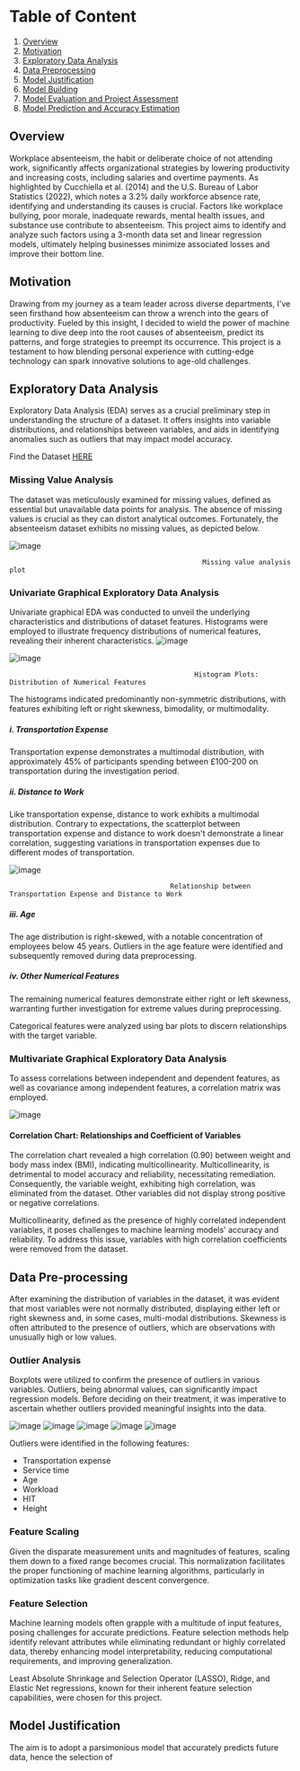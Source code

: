 # Table of Content

1. [Overview](#overview)
2. [Motivation](#motivation)
3. [Exploratory Data Analysis](#exploratory-data-analysis)
4. [Data Preprocessing](#data-preprocessing)
5. [Model Justification](#model-justification)
6. [Model Building](#model-building)
7. [Model Evaluation and Project Assessment](#model-evaluation-and-project-assessment)
8. [Model Prediction and Accuracy Estimation](#model-prediction-and-accuracy-estimation)


## Overview
Workplace absenteeism, the habit or deliberate choice of not attending work, significantly affects organizational strategies by lowering productivity and increasing costs, including salaries and overtime payments. As highlighted by Cucchiella et al. (2014) and the U.S. Bureau of Labor Statistics (2022), which notes a 3.2% daily workforce absence rate, identifying and understanding its causes is crucial. Factors like workplace bullying, poor morale, inadequate rewards, mental health issues, and substance use contribute to absenteeism. This project aims to identify and analyze such factors using a 3-month data set and linear regression models, ultimately helping businesses minimize associated losses and improve their bottom line.

## Motivation
Drawing from my journey as a team leader across diverse departments, I've seen firsthand how absenteeism can throw a wrench into the gears of productivity. Fueled by this insight, I decided to wield the power of machine learning to dive deep into the root causes of absenteeism, predict its patterns, and forge strategies to preempt its occurrence. This project is a testament to how blending personal experience with cutting-edge technology can spark innovative solutions to age-old challenges.

## Exploratory Data Analysis 
Exploratory Data Analysis (EDA) serves as a crucial preliminary step in understanding the structure of a dataset. It offers insights into variable distributions, and relationships between variables, and aids in identifying anomalies such as outliers that may impact model accuracy.

Find the Dataset [HERE](https://github.com/Mattdozie/Predicting-Employee-Absenteeism-using-Linear-Regression-Models-in-R-/blob/main/absenteeism.csv)

### Missing Value Analysis
The dataset was meticulously examined for missing values, defined as essential but unavailable data points for analysis. The absence of missing values is crucial as they can distort analytical outcomes. Fortunately, the absenteeism dataset exhibits no missing values, as depicted below.

![image](https://github.com/Mattdozie/Predicting-Employee-Absenteeism-using-Linear-Regression-Models-in-R-/assets/100968289/9733d296-ab99-4ed0-b427-31c4c756eeb2)


                                                    Missing value analysis plot

### Univariate Graphical Exploratory Data Analysis
Univariate graphical EDA was conducted to unveil the underlying characteristics and distributions of dataset features. Histograms were employed to illustrate frequency distributions of numerical features, revealing their inherent characteristics.
![image](https://github.com/Mattdozie/Predicting-Employee-Absenteeism-using-Linear-Regression-Models-in-R-/assets/100968289/68ff290c-b73d-4948-a37a-ba8f2daf6e6f)

![image](https://github.com/Mattdozie/Predicting-Employee-Absenteeism-using-Linear-Regression-Models-in-R-/assets/100968289/0e3be1ea-ac3b-4527-9647-80d2ceb95367)
                                                  
                                                  Histogram Plots: Distribution of Numerical Features

The histograms indicated predominantly non-symmetric distributions, with features exhibiting left or right skewness, bimodality, or multimodality.

##### i. Transportation Expense
Transportation expense demonstrates a multimodal distribution, with approximately 45% of participants spending between £100-200 on transportation during the investigation period.

##### ii. Distance to Work
Like transportation expense, distance to work exhibits a multimodal distribution. Contrary to expectations, the scatterplot between transportation expense and distance to work doesn't demonstrate a linear correlation, suggesting variations in transportation expenses due to different modes of transportation.

![image](https://github.com/Mattdozie/Predicting-Employee-Absenteeism-using-Linear-Regression-Models-in-R-/assets/100968289/38dce5c5-a34d-452d-8526-91172a0b083a)

                                            Relationship between Transportation Expense and Distance to Work

##### iii. Age
The age distribution is right-skewed, with a notable concentration of employees below 45 years. Outliers in the age feature were identified and subsequently removed during data preprocessing.

##### iv. Other Numerical Features
The remaining numerical features demonstrate either right or left skewness, warranting further investigation for extreme values during preprocessing.

Categorical features were analyzed using bar plots to discern relationships with the target variable.

### Multivariate Graphical Exploratory Data Analysis
To assess correlations between independent and dependent features, as well as covariance among independent features, a correlation matrix was employed.

![image](https://github.com/Mattdozie/Predicting-Employee-Absenteeism-using-Linear-Regression-Models-in-R-/assets/100968289/743c7bea-4882-4b3f-8739-1bcb55d47249)


#### Correlation Chart: Relationships and Coefficient of Variables
The correlation chart revealed a high correlation (0.90) between weight and body mass index (BMI), indicating multicollinearity. Multicollinearity, is detrimental to model accuracy and reliability, necessitating remediation. Consequently, the variable weight, exhibiting high correlation, was eliminated from the dataset. Other variables did not display strong positive or negative correlations.

Multicollinearity, defined as the presence of highly correlated independent variables, it poses challenges to machine learning models' accuracy and reliability. To address this issue, variables with high correlation coefficients were removed from the dataset. 

## Data Pre-processing
After examining the distribution of variables in the dataset, it was evident that most variables were not normally distributed, displaying either left or right skewness and, in some cases, multi-modal distributions. Skewness is often attributed to the presence of outliers, which are observations with unusually high or low values.

### Outlier Analysis
Boxplots were utilized to confirm the presence of outliers in various variables. Outliers, being abnormal values, can significantly impact regression models. Before deciding on their treatment, it was imperative to ascertain whether outliers provided meaningful insights into the data.

![image](https://github.com/Mattdozie/Predicting-Employee-Absenteeism-using-Linear-Regression-Models-in-R-/assets/100968289/c104e469-26f1-4ddd-9304-34576b4f3ed4)
![image](https://github.com/Mattdozie/Predicting-Employee-Absenteeism-using-Linear-Regression-Models-in-R-/assets/100968289/f64a0b7d-211d-4e2b-bc41-6392a78c843b)
![image](https://github.com/Mattdozie/Predicting-Employee-Absenteeism-using-Linear-Regression-Models-in-R-/assets/100968289/d94b763d-41f0-47d8-b4a8-098522ebb25e)
![image](https://github.com/Mattdozie/Predicting-Employee-Absenteeism-using-Linear-Regression-Models-in-R-/assets/100968289/48ef977d-6b10-43c3-b35f-ab234af413dd)
![image](https://github.com/Mattdozie/Predicting-Employee-Absenteeism-using-Linear-Regression-Models-in-R-/assets/100968289/93b1cbdb-139b-4f8a-9949-cadc2dd7d5ad)





Outliers were identified in the following features:

- Transportation expense
- Service time
- Age
- Workload
- HIT
- Height

### Feature Scaling
Given the disparate measurement units and magnitudes of features, scaling them down to a fixed range becomes crucial. This normalization facilitates the proper functioning of machine learning algorithms, particularly in optimization tasks like gradient descent convergence.

### Feature Selection
Machine learning models often grapple with a multitude of input features, posing challenges for accurate predictions. Feature selection methods help identify relevant attributes while eliminating redundant or highly correlated data, thereby enhancing model interpretability, reducing computational requirements, and improving generalization.

Least Absolute Shrinkage and Selection Operator (LASSO), Ridge, and Elastic Net regressions, known for their inherent feature selection capabilities, were chosen for this project.

## Model Justification
The aim is to adopt a parsimonious model that accurately predicts future data, hence the selection of
